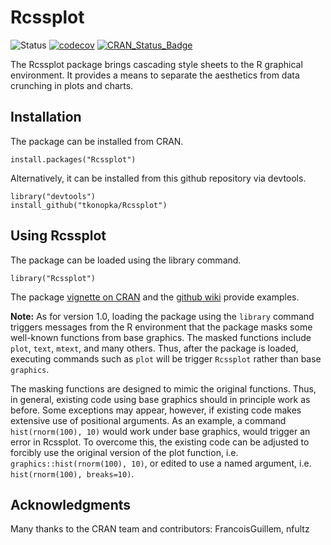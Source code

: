 # Rcssplot

![Status](https://travis-ci.org/tkonopka/Rcssplot.svg?branch=master)
[![codecov](https://codecov.io/gh/tkonopka/Rcssplot/branch/master/graph/badge.svg)](https://codecov.io/gh/tkonopka/Rcssplot)
[![CRAN_Status_Badge](http://www.r-pkg.org/badges/version/Rcssplot)](http://cran.r-project.org/package=Rcssplot)


The Rcssplot package brings cascading style sheets to the R graphical 
environment. It provides a means to separate the aesthetics from 
data crunching in plots and charts.


## Installation

The package can be installed from CRAN.

```
install.packages("Rcssplot")
```

Alternatively, it can be installed from this github repository via devtools.

```
library("devtools")
install_github("tkonopka/Rcssplot")
```


## Using Rcssplot

The package can be loaded using the library command.

```
library("Rcssplot")
```

The package [vignette on CRAN](https://cran.r-project.org/web/packages/Rcssplot/vignettes/Rcssplot.pdf) and the [github wiki](http://github.com/tkonopka/Rcssplot/wiki) provide examples. 

**Note:** As for version 1.0, loading the package using the `library` command triggers messages from the R environment that the package masks some well-known functions from base graphics. The masked functions include `plot`, `text`, `mtext`, and many others. Thus, after the package is loaded, executing commands such as `plot` will be trigger `Rcssplot` rather than base `graphics`. 

The masking functions are designed to mimic the original functions. Thus, in general, existing code using base graphics should in principle work as before. Some exceptions may appear, however, if existing code makes extensive use of positional arguments. As an example, a command `hist(rnorm(100), 10)` would work under base graphics, would trigger an error in Rcssplot. To overcome this, the existing code can be adjusted to forcibly use the original version of the plot function, i.e. `graphics::hist(rnorm(100), 10)`, or edited to use a named argument, i.e. `hist(rnorm(100), breaks=10)`. 


## Acknowledgments

Many thanks to the CRAN team and contributors: FrancoisGuillem, nfultz

